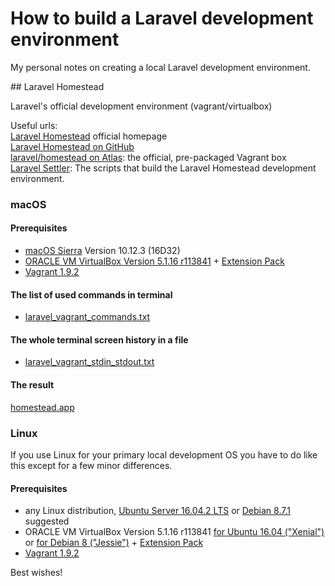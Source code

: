# How to build a Laravel development environment

My personal notes on creating a local Laravel development environment.

## Laravel Homestead

Laravel's official development environment (vagrant/virtualbox)<br />

Useful urls:<br />
[Laravel Homestead](https://laravel.com/docs/5.4/homestead) official homepage<br />
[Laravel Homestead on GitHub](https://github.com/laravel/homestead)<br />
[laravel/homestead on Atlas](https://atlas.hashicorp.com/laravel/boxes/homestead): the official, pre-packaged Vagrant box<br />
[Laravel Settler](https://github.com/laravel/settler): The scripts that build the Laravel Homestead development environment.<br />

### macOS

#### Prerequisites

- [macOS Sierra](https://itunes.apple.com/hu/app/macos-sierra/id1127487414?mt=12) Version 10.12.3 (16D32)<br />
- [ORACLE VM VirtualBox Version 5.1.16 r113841](http://download.virtualbox.org/virtualbox/5.1.16/VirtualBox-5.1.16-113841-OSX.dmg) + [Extension Pack](http://download.virtualbox.org/virtualbox/5.1.16/Oracle_VM_VirtualBox_Extension_Pack-5.1.16-113841.vbox-extpack)<br />
- [Vagrant 1.9.2](https://releases.hashicorp.com/vagrant/1.9.2/vagrant_1.9.2.dmg)<br />

#### The list of used commands in terminal

- [laravel_vagrant_commands.txt](https://github.com/karolykass/laravel-devenv/blob/master/macOS/laravel_vagrant_commands.txt)

#### The whole terminal screen history in a file

- [laravel_vagrant_stdin_stdout.txt](https://github.com/karolykass/laravel-devenv/blob/master/macOS/laravel_vagrant_stdin_stdout.txt)

#### The result

[homestead.app](http://homestead.app)

### Linux

If you use Linux for your primary local development OS you have to do like this except for a few minor differences.

#### Prerequisites

- any Linux distribution, [Ubuntu Server 16.04.2 LTS](http://releases.ubuntu.com/16.04.2/ubuntu-16.04.2-server-amd64.iso) or [Debian 8.7.1](http://cdimage.debian.org/debian-cd/current/amd64/iso-cd/debian-8.7.1-amd64-netinst.iso) suggested<br />
- ORACLE VM VirtualBox Version 5.1.16 r113841 [for Ubuntu 16.04 ("Xenial")](http://download.virtualbox.org/virtualbox/5.1.16/virtualbox-5.1_5.1.16-113841~Ubuntu~xenial_amd64.deb) or [for Debian 8 ("Jessie")](http://download.virtualbox.org/virtualbox/5.1.16/virtualbox-5.1_5.1.16-113841~Debian~jessie_amd64.deb) + [Extension Pack](http://download.virtualbox.org/virtualbox/5.1.16/Oracle_VM_VirtualBox_Extension_Pack-5.1.16-113841.vbox-extpack)<br />
- [Vagrant 1.9.2](https://releases.hashicorp.com/vagrant/1.9.2/vagrant_1.9.2_x86_64.deb)<br />

Best wishes!
